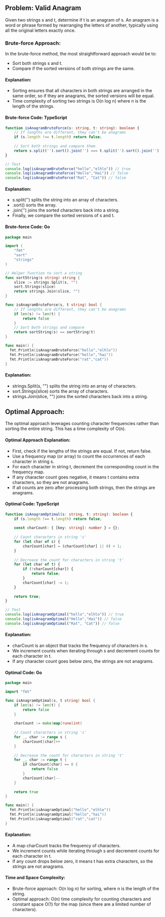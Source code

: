 ## Problem: Valid Anagram

Given two strings s and t, determine if t is an anagram of s. An anagram is a word or phrase formed by rearranging the letters of another, typically using all the original letters exactly once.

### Brute-force Approach:

In the brute-force method, the most straightforward approach would be to:

- Sort both strings s and t.
- Compare if the sorted versions of both strings are the same.

#### Explanation:

- Sorting ensures that all characters in both strings are arranged in the same order, so if they are anagrams, the sorted versions will be equal.
- Time complexity of sorting two strings is O(n log n) where n is the length of the strings.

#### Brute-force Code: TypeScript

```typescript
function isAnagramBruteForce(s: string, t: string): boolean {
    // If lengths are different, they can't be anagrams
    if (s.length !== t.length) return false;
    
    // Sort both strings and compare them
    return s.split('').sort().join('') === t.split('').sort().join('');
}

// Test
console.log(isAnagramBruteForce("hello","elhlo")) // true 
console.log(isAnagramBruteForce("Hello","Hai")) // false
console.log(isAnagramBruteForce("Rat", "Cat")) // false
```

#### Explanation:

- s.split('') splits the string into an array of characters.
- .sort() sorts the array.
- .join('') joins the sorted characters back into a string.
- Finally, we compare the sorted versions of s and t.

#### Brute-force Code: Go

```go
package main

import (
	"fmt"
	"sort"
	"strings"
)

// Helper function to sort a string
func sortString(s string) string {
	slice := strings.Split(s, "")
	sort.Strings(slice)
	return strings.Join(slice, "")
}

func isAnagramBruteForce(s, t string) bool {
	// If lengths are different, they can't be anagrams
	if len(s) != len(t) {
		return false
	}
	// Sort both strings and compare
	return sortString(s) == sortString(t)
}

func main() {
  fmt.Println(isAnagramBruteForce("hello","elhlo"))
  fmt.Println(isAnagramBruteForce("hello","hai"))
  fmt.Println(isAnagramBruteForce("rat","cat"))
}
```

#### Explanation:

- strings.Split(s, "") splits the string into an array of characters.
- sort.Strings(slice) sorts the array of characters.
- strings.Join(slice, "") joins the sorted characters back into a string.

## Optimal Approach:

The optimal approach leverages counting character frequencies rather than sorting the entire string. This has a time complexity of O(n).

#### Optimal Approach Explanation:

- First, check if the lengths of the strings are equal. If not, return false.
- Use a frequency map (or array) to count the occurrences of each character in string s.
- For each character in string t, decrement the corresponding count in the frequency map.
- If any character count goes negative, it means t contains extra characters, so they are not anagrams.
- If all counts are zero after processing both strings, then the strings are anagrams.

#### Optimal Code: TypeScript

```typescript
function isAnagramOptimal(s: string, t: string): boolean {
    if (s.length !== t.length) return false;
    
    const charCount: { [key: string]: number } = {};
    
    // Count characters in string 's'
    for (let char of s) {
        charCount[char] = (charCount[char] || 0) + 1;
    }
    
    // Decrease the count for characters in string 't'
    for (let char of t) {
        if (!charCount[char]) {
            return false;
        }
        charCount[char] -= 1;
    }
    
    return true;
}

// Test
console.log(isAnagramOptimal("hello","elhlo")) // true 
console.log(isAnagramOptimal("Hello","Hai")) // false
console.log(isAnagramOptimal("Rat", "Cat")) // false
```

#### Explanation:

- charCount is an object that tracks the frequency of characters in s.
- We increment counts when iterating through s and decrement counts for each character in t.
- If any character count goes below zero, the strings are not anagrams.

#### Optimal Code: Go

```go
package main

import "fmt"

func isAnagramOptimal(s, t string) bool {
	if len(s) != len(t) {
		return false
	}
	
	charCount := make(map[rune]int)
	
	// Count characters in string 's'
	for _, char := range s {
		charCount[char]++
	}
	
	// Decrease the count for characters in string 't'
	for _, char := range t {
		if charCount[char] == 0 {
			return false
		}
		charCount[char]--
	}
	
	return true
}

func main() {
  fmt.Println(isAnagramOptimal("hello","elhlo"))
  fmt.Println(isAnagramOptimal("hello","hai"))
  fmt.Println(isAnagramOptimal("rat","cat"))
}
```

#### Explanation:

- A map charCount tracks the frequency of characters.
- We increment counts while iterating through s and decrement counts for each character in t.
- If any count drops below zero, it means t has extra characters, so the strings are not anagrams.

#### Time and Space Complexity:

- Brute-force approach: O(n log n) for sorting, where n is the length of the string.
- Optimal approach: O(n) time complexity for counting characters and constant space O(1) for the map (since there are a limited number of characters).
